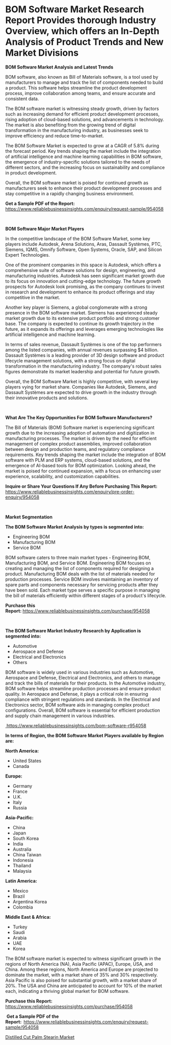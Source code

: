 <p><h1>BOM Software Market Research Report Provides thorough Industry Overview, which offers an In-Depth Analysis of Product Trends and New Market Divisions</h1></p><p><strong>BOM Software Market Analysis and Latest Trends</strong></p>
<p><p>BOM software, also known as Bill of Materials software, is a tool used by manufacturers to manage and track the list of components needed to build a product. This software helps streamline the product development process, improve collaboration among teams, and ensure accurate and consistent data.</p><p>The BOM software market is witnessing steady growth, driven by factors such as increasing demand for efficient product development processes, rising adoption of cloud-based solutions, and advancements in technology. The market is also benefiting from the growing trend of digital transformation in the manufacturing industry, as businesses seek to improve efficiency and reduce time-to-market.</p><p>The BOM Software Market is expected to grow at a CAGR of 5.8% during the forecast period. Key trends shaping the market include the integration of artificial intelligence and machine learning capabilities in BOM software, the emergence of industry-specific solutions tailored to the needs of different sectors, and the increasing focus on sustainability and compliance in product development.</p><p>Overall, the BOM software market is poised for continued growth as manufacturers seek to enhance their product development processes and stay competitive in a rapidly changing business environment.</p></p>
<p><strong>Get a Sample PDF of the Report:&nbsp;</strong> <a href="https://www.reliablebusinessinsights.com/enquiry/request-sample/954058">https://www.reliablebusinessinsights.com/enquiry/request-sample/954058</a></p>
<p>&nbsp;</p>
<p><strong>BOM Software Major Market Players</strong></p>
<p><p>In the competitive landscape of the BOM Software Market, some key players include Autodesk, Arena Solutions, Aras, Dassault Systèmes, PTC, Siemens, IQMS, Omnify Software, Open Systems, Oracle, SAP, and Silicon Expert Technologies. </p><p>One of the prominent companies in this space is Autodesk, which offers a comprehensive suite of software solutions for design, engineering, and manufacturing industries. Autodesk has seen significant market growth due to its focus on innovation and cutting-edge technology. The future growth prospects for Autodesk look promising, as the company continues to invest in research and development to enhance its product offerings and stay competitive in the market. </p><p>Another key player is Siemens, a global conglomerate with a strong presence in the BOM software market. Siemens has experienced steady market growth due to its extensive product portfolio and strong customer base. The company is expected to continue its growth trajectory in the future, as it expands its offerings and leverages emerging technologies like artificial intelligence and machine learning. </p><p>In terms of sales revenue, Dassault Systèmes is one of the top performers among the listed companies, with annual revenues surpassing $4 billion. Dassault Systèmes is a leading provider of 3D design software and product lifecycle management solutions, with a strong focus on digital transformation in the manufacturing industry. The company's robust sales figures demonstrate its market leadership and potential for future growth. </p><p>Overall, the BOM Software Market is highly competitive, with several key players vying for market share. Companies like Autodesk, Siemens, and Dassault Systèmes are expected to drive growth in the industry through their innovative products and solutions.</p></p>
<p>&nbsp;</p>
<p><strong>What Are The Key Opportunities For BOM Software Manufacturers?</strong></p>
<p><p>The Bill of Materials (BOM) Software market is experiencing significant growth due to the increasing adoption of automation and digitization in manufacturing processes. The market is driven by the need for efficient management of complex product assemblies, improved collaboration between design and production teams, and regulatory compliance requirements. Key trends shaping the market include the integration of BOM software with PLM and ERP systems, cloud-based solutions, and the emergence of AI-based tools for BOM optimization. Looking ahead, the market is poised for continued expansion, with a focus on enhancing user experience, scalability, and customization capabilities.</p></p>
<p><strong>Inquire or Share Your Questions If Any Before Purchasing This Report:</strong> <a href="https://www.reliablebusinessinsights.com/enquiry/pre-order-enquiry/954058">https://www.reliablebusinessinsights.com/enquiry/pre-order-enquiry/954058</a></p>
<p>&nbsp;</p>
<p><strong>Market Segmentation</strong></p>
<p><strong>The BOM Software Market Analysis by types is segmented into:</strong></p>
<p><ul><li>Engineering BOM</li><li>Manufacturing BOM</li><li>Service BOM</li></ul></p>
<p><p>BOM software caters to three main market types - Engineering BOM, Manufacturing BOM, and Service BOM. Engineering BOM focuses on creating and managing the list of components required for designing a product. Manufacturing BOM deals with the list of materials needed for production processes. Service BOM involves maintaining an inventory of spare parts and components necessary for servicing products after they have been sold. Each market type serves a specific purpose in managing the bill of materials efficiently within different stages of a product's lifecycle.</p></p>
<p><strong>Purchase this Report:&nbsp;</strong><a href="https://www.reliablebusinessinsights.com/purchase/954058">https://www.reliablebusinessinsights.com/purchase/954058</a></p>
<p>&nbsp;</p>
<p><strong>The BOM Software Market Industry Research by Application is segmented into:</strong></p>
<p><ul><li>Automotive</li><li>Aerospace and Defense</li><li>Electrical and Electronics</li><li>Others</li></ul></p>
<p><p>BOM software is widely used in various industries such as Automotive, Aerospace and Defense, Electrical and Electronics, and others to manage and track the bills of materials for their products. In the Automotive industry, BOM software helps streamline production processes and ensure product quality. In Aerospace and Defense, it plays a critical role in ensuring compliance with stringent regulations and standards. In the Electrical and Electronics sector, BOM software aids in managing complex product configurations. Overall, BOM software is essential for efficient production and supply chain management in various industries.</p></p>
<p><a href="https://www.reliablebusinessinsights.com/bom-software-r954058">&nbsp;https://www.reliablebusinessinsights.com/bom-software-r954058</a></p>
<p><strong>In terms of Region, the BOM Software Market Players available by Region are:</strong></p>
<p>
    <p> <strong> North America: </strong>
        <ul>
            <li>United States</li>
            <li>Canada</li>
        </ul>
        </p> 
    <p> <strong> Europe: </strong>
        <ul>
            <li>Germany</li>
            <li>France</li>
            <li>U.K.</li>
            <li>Italy</li>
            <li>Russia</li>
        </ul>
        </p> 
    <p> <strong> Asia-Pacific: </strong>
        <ul>
            <li>China</li>
            <li>Japan</li>
            <li>South Korea</li>
            <li>India</li>
            <li>Australia</li>
            <li>China Taiwan</li>
            <li>Indonesia</li>
            <li>Thailand</li>
            <li>Malaysia</li>
        </ul>
        </p> 
    <p> <strong> Latin America: </strong>
        <ul>
            <li>Mexico</li>
            <li>Brazil</li>
            <li>Argentina Korea</li>
            <li>Colombia</li>
        </ul>
        </p> 
    <p> <strong> Middle East & Africa: </strong>
        <ul>
            <li>Turkey</li>
            <li>Saudi</li>
            <li>Arabia</li>
            <li>UAE</li>
            <li>Korea</li>
        </ul>
    </p>
    </p>
<p><p>The BOM software market is expected to witness significant growth in the regions of North America (NA), Asia Pacific (APAC), Europe, USA, and China. Among these regions, North America and Europe are projected to dominate the market, with a market share of 35% and 30% respectively. Asia Pacific is also poised for substantial growth, with a market share of 20%. The USA and China are anticipated to account for 10% of the market each, indicating a thriving global market for BOM software.</p></p>
<p><strong>Purchase this Report: </strong><a href="https://www.reliablebusinessinsights.com/purchase/954058">https://www.reliablebusinessinsights.com/purchase/954058</a></p>
<p>&nbsp;<strong>Get a Sample PDF of the Report:&nbsp;&nbsp;</strong><a href="https://www.reliablebusinessinsights.com/enquiry/request-sample/954058">https://www.reliablebusinessinsights.com/enquiry/request-sample/954058</a></p>
<p><strong></strong></p>
<p><p><a href="https://www.linkedin.com/pulse/distilled-cut-palm-stearin-market-trends-analysis-opportunities-izxue?trackingId=l0q%2BzEq4T0mSRuM5Djazyw%3D%3D">Distilled Cut Palm Stearin Market</a></p></p>